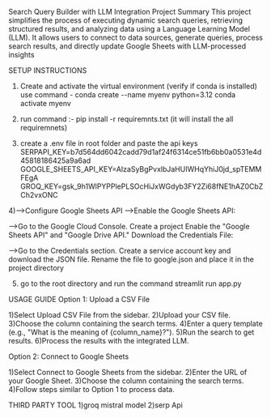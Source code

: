 Search Query Builder with LLM Integration
Project Summary
This project simplifies the process of executing dynamic search queries, retrieving structured results, and analyzing data using a Language Learning Model (LLM).
It allows users to connect to data sources, generate queries, process search results, and directly update Google Sheets with LLM-processed insights

SETUP INSTRUCTIONS

1) Create and activate the virtual environment
    (verify if conda is installed)
   use command - conda create --name myenv python=3.12
                 conda activate myenv

2) run command :- pip install -r requiremnts.txt
  (it will install the all requiremnets)

3) create a .env file in root folder
  and paste the api keys
 SERPAPI_KEY=b7d564dd6042cadd79d1af24f6314ce51fb6bb0a0531e4d45818186425a9a6ad
 GOOGLE_SHEETS_API_KEY=AIzaSyBgPvxlbJaHUIWHqYhiJ0jd_spTEMMFEgA
 GROQ_KEY=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

4)-->Configure Google Sheets API
-->Enable the Google Sheets API:

-->Go to the Google Cloud Console.
Create a project 
Enable the "Google Sheets API" and "Google Drive API."
Download the Credentials File:

-->Go to the Credentials section.
Create a service account key and download the JSON file.
Rename the file to google.json and place it in the project directory

5) go to the root directory and run the command
    streamlit run app.py


USAGE GUIDE
Option 1: Upload a CSV File

1)Select Upload CSV File from the sidebar.
2)Upload your CSV file.
3)Choose the column containing the search terms.
4)Enter a query template (e.g., "What is the meaning of {column_name}?").
5)Run the search to get results.
6)Process the results with the integrated LLM.

Option 2: Connect to Google Sheets

1)Select Connect to Google Sheets from the sidebar.
2)Enter the URL of your Google Sheet.
3)Choose the column containing the search terms.
4)Follow steps similar to Option 1 to process data.


THIRD PARTY TOOL
1)groq mistral model
2)serp Api
